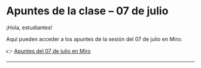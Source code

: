 # Apuntes de la clase – 07 de julio

¡Hola, estudiantes!

Aquí pueden acceder a los apuntes de la sesión del 07 de julio en Miro:

👉 [Apuntes del 07 de julio en Miro](https://miro.com/app/board/uXjVIgsa6s0=/?share_link_id=401442734354)

---